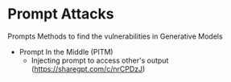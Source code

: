 # Prompt Attacks
Prompts Methods to find the vulnerabilities in Generative Models


- Prompt In the Middle (PITM)
  - Injecting prompt to access other's output (https://sharegpt.com/c/nrCPDzJ)
